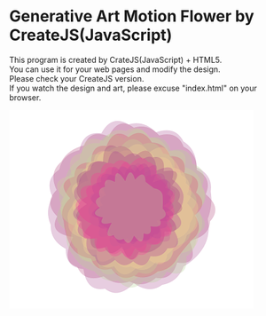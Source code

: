 # Generative Art Motion Flower by CreateJS(JavaScript)  
 This program is created by CrateJS(JavaScript) + HTML5.  
 You can use it for your web pages and modify the design.  
 Please check your CreateJS version.  
 If you watch the design and art, please excuse "index.html" on your browser.  
   
   
   ![ScreenShot](https://github.com/jirotubuyaki/CreateJS_flower/blob/master/screenshot.png)  
